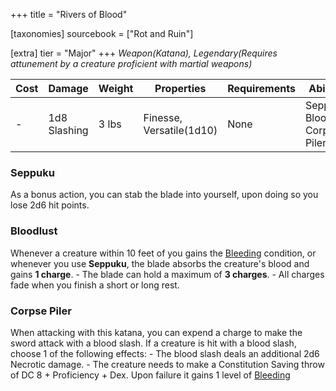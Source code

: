 +++
title = "Rivers of Blood"

[taxonomies]
sourcebook = ["Rot and Ruin"]

[extra]
tier = "Major"
+++
_Weapon(Katana), Legendary(Requires attunement by a creature proficient with martial weapons)_

| Cost | Damage | Weight | Properties | Requirements | Abilities |
| ---- | ------ | ------ | ---------- | ------------ | --------- |
| - | 1d8 Slashing | 3 lbs | Finesse, Versatile(1d10) | None | Seppuku, Bloodlust, Corpse Piler |

### Seppuku
As a bonus action, you can stab the blade into yourself, upon doing so you lose 2d6 hit points.

### Bloodlust
Whenever a creature within 10 feet of you gains the [Bleeding](@/conditions-and-diseases/conditions/Bleeding.md) condition, or whenever you use **Seppuku**, the blade absorbs the creature's blood and gains **1 charge**.  - The blade can hold a maximum of **3 charges**. - All charges fade when you finish a short or long rest.

### Corpse Piler
When attacking with this katana, you can expend a charge to make the sword attack with a blood slash. If a creature is hit with a blood slash, choose 1 of the following effects:  - The blood slash deals an additional 2d6 Necrotic damage. - The creature needs to make a Constitution Saving throw of DC 8 + Proficiency + Dex. Upon failure it gains 1 level of [Bleeding](@/conditions-and-diseases/conditions/Bleeding.md)